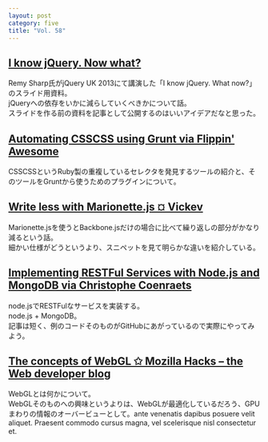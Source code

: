 ```yaml
---
layout: post
category: five
title: "Vol. 58"
---
```


## [I know jQuery. Now what?](http://remysharp.com/2013/04/19/i-know-jquery-now-what/)

Remy Sharp氏がjQuery UK 2013にて講演した「I know jQuery. What now?」のスライド用資料。  
jQueryへの依存をいかに減らしていくべきかについて話。  
スライドを作る前の資料を記事として公開するのはいいアイデアだなと思った。

## [Automating CSSCSS using Grunt via Flippin' Awesome](http://flippinawesome.org/2013/04/22/automating-csscss-using-grunt/)

CSSCSSというRuby製の重複しているセレクタを発見するツールの紹介と、そのツールをGruntから使うためのプラグインについて。

## [Write less with Marionette.js ¤ Vickev](https://vickev.com/?_escaped_fragment_=%2Farticle%2Fwrite-less-with-marionette-js)

Marionette.jsを使うとBackbone.jsだけの場合に比べて繰り返しの部分がかなり減るという話。  
細かい仕様がどうというより、スニペットを見て明らかな違いを紹介している。

## [Implementing RESTFul Services with Node.js and MongoDB via Christophe Coenraets](http://coenraets.org/blog/2013/04/implementing-restful-services-with-node-js-and-mongodb/)

node.jsでRESTFulなサービスを実装する。  
node.js + MongoDB。  
記事は短く、例のコードそのものがGitHubにあがっているので実際にやってみよう。

## [The concepts of WebGL ✩ Mozilla Hacks – the Web developer blog](https://hacks.mozilla.org/2013/04/the-concepts-of-webgl/)

WebGLとは何かについて。  
WebGLそのものへの興味というよりは、WebGLが最適化しているだろう、GPUまわりの情報のオーバービューとして。ante venenatis dapibus posuere velit aliquet. Praesent commodo cursus magna, vel scelerisque nisl consectetur et.
